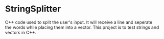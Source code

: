 # StringSplitter
 C++ code used to split the user's input. It will receive a line and seperate the words while placing them into a vector. This project is to test strings and vectors in C++.
